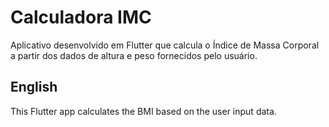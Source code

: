 # Calculadora IMC

Aplicativo desenvolvido em Flutter que calcula o Índice de Massa Corporal a partir dos dados de altura e peso fornecidos pelo usuário.

## English

This Flutter app calculates the BMI based on the user input data.